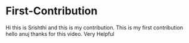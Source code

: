 # First-Contribution
Hi this is Srishthi and this is my contribution.
This is my first contribution
hello anuj thanks for this video. Very Helpful
